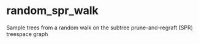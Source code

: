 random_spr_walk
===============

Sample trees from a random walk on the subtree prune-and-regraft (SPR) treespace graph
